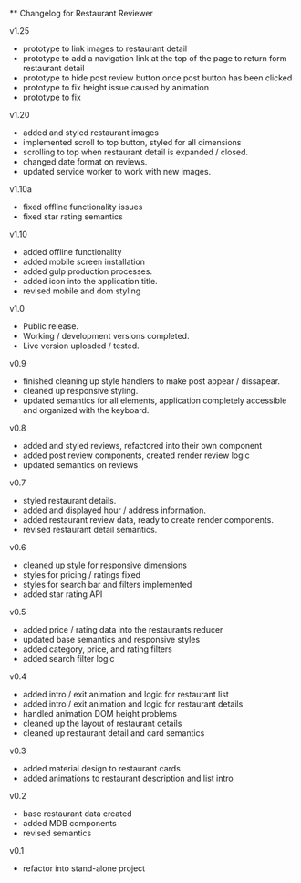 ** Changelog for Restaurant Reviewer

v1.25
- prototype to link images to restaurant detail
- prototype to add a navigation link at the top of the page to return form restaurant detail
- prototype to hide post review button once post button has been clicked
- prototype to fix height issue caused by animation
- prototype to fix 

v1.20
- added and styled restaurant images
- implemented scroll to top button, styled for all dimensions
- scrolling to top when restaurant detail is expanded / closed.
- changed date format on reviews.
- updated service worker to work with new images.

v1.10a
- fixed offline functionality issues
- fixed star rating semantics

v1.10
- added offline functionality
- added mobile screen installation
- added gulp production processes. 
- added icon into the application title.
- revised mobile and dom styling

v1.0
- Public release.
- Working / development versions completed.
- Live version uploaded / tested.

v0.9
- finished cleaning up style handlers to make post appear / dissapear.
- cleaned up responsive styling.
- updated semantics for all elements, application completely accessible and organized with the keyboard.

v0.8
- added and styled reviews, refactored into their own component
- added post review components, created render review logic
- updated semantics on reviews

v0.7
- styled restaurant details.
- added and displayed hour / address information.
- added restaurant review data, ready to create render components.
- revised restaurant detail semantics.

v0.6
- cleaned up style for responsive dimensions
- styles for pricing / ratings fixed
- styles for search bar and filters implemented
- added star rating API

v0.5
- added price / rating data into the restaurants reducer
- updated base semantics and responsive styles
- added category, price, and rating filters
- added search filter logic

v0.4
- added intro / exit animation and logic for restaurant list
- added intro / exit animation and logic for restaurant details
- handled animation DOM height problems
- cleaned up the layout of restaurant details
- cleaned up restaurant detail and card semantics

v0.3
- added material design to restaurant cards
- added animations to restaurant description and list intro

v0.2
- base restaurant data created
- added MDB components
- revised semantics

v0.1
- refactor into stand-alone project
